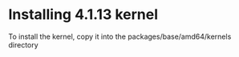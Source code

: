 # Installing 4.1.13 kernel
To install the kernel, copy it into the packages/base/amd64/kernels directory
